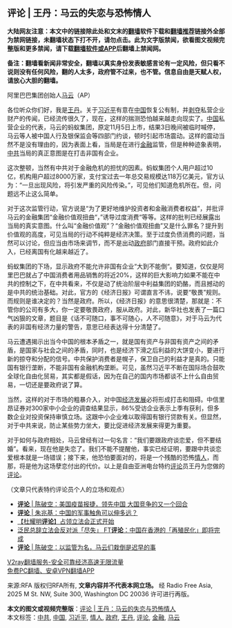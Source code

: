  <h2>评论 | 王丹：马云的失恋与恐怖情人</h2> <p class="notice"><b>大陆网友注意：本文中的链接除此处和文末的<a href="https://github.com/bannedbook/fanqiang" >翻墙</a>软件下载和<a href="https://github.com/killgcd/justmysocks/blob/master/README.md">翻墙推荐</a>链接外全部为禁网链接，未翻墙状态下打不开，请勿点击。此为文字版禁闻，欲看图文视频完整版和更多禁闻，请下载<a href="https://github.com/bannedbook/fanqiang">翻墙软件或APP</a>后翻墙上禁闻网。</p><p>备注：翻墙看新闻非常安全，翻墙以真实身份发表敏感言论有一定风险，但只看不说则没有任何风险，翻的人太多，政府管不过来，也不管。信息自由是天赋人权，请放心大胆的翻墙。</b></p>  <div class="entry"> <p>阿里巴巴集团创始人<a href="https://www.bannedbook.org/bnews/tag/%e9%a9%ac%e4%ba%91/" class="st_tag internal_tag" rel="tag" title="标签 马云 下的日志">马云</a>（AP）</p> <p>各位听众你们好，我是<a href="https://www.bannedbook.org/bnews/tag/%e7%8e%8b%e4%b8%b9/" class="st_tag internal_tag" rel="tag" title="标签 王丹 下的日志">王丹</a>。关于<a href="https://www.bannedbook.org/bnews/tag/%e4%b9%a0%e8%bf%91%e5%b9%b3/" class="st_tag internal_tag" rel="tag" title="标签 习近平 下的日志">习近平</a>有意在<span class='wp_keywordlink_affiliate'><a href="https://www.bannedbook.org/" title="中国" target="_blank">中国</a></span>恢复公有制，并<span class='wp_keywordlink'><a href="https://www.bannedbook.org/forum2/topic21.html" title="《剥夺》 黄建民 著" target="_blank">剥夺</a></span>私营企业财产的传闻，已经流传很久了，现在，这样的揣测恐怕越来越走向现实了。<a href="https://www.bannedbook.org/bnews/tag/%E4%B8%AD%E5%9B%BD/" class="st_tag internal_tag" rel="tag" title="标签 中国 下的日志">中国</a>私营企业的代表，马云的蚂蚁集团，原定11月5日上市，结果3日晚间被临时喊停，马云等人被中国人行及银保监会等四部门约谈，顿时引起市场震动。这样的震动当然不是没有理由的，因为表面上看，当局是在进行<a href="https://www.bannedbook.org/bnews/tag/%E9%87%91%E8%9E%8D/" class="st_tag internal_tag" rel="tag" title="标签 金融 下的日志">金融</a>监管，但是种种迹象表明，<a href="https://www.bannedbook.org/bnews/tag/%e4%b8%ad%e5%85%b1/" class="st_tag internal_tag" rel="tag" title="标签 中共 下的日志">中共</a>当局的真正意图是在打击非国有企业。</p>  <p>这次整顿，当然有中共对于金融危机的担忧的因素。蚂蚁集团个人用户超过10亿，机构用户超过8000万家，支付宝过去一年总交易规模达118万亿美元，官方认为：“一旦出现风险，将引发严重的风险传染。”，可见他们知道危机所在。但，问题远不止这么简单。</p> <p>对于这次监管行动，官方说是“为了更好地维护投资者和金融消费者权益”，并批评马云的金融集团“金融价值观扭曲“，”诱导过度消费“等等。这样的批判已经展露出当局的真实意图。什么叫“金融价值观”？“金融价值观扭曲”又是什么罪名？提升到价值观的高度，可见当局的行动不纯粹是经济决策。至于过度负债消费的问题，当然可以讨论，但应当由市场来调节，而不是出动<a href="https://www.bannedbook.org/bnews/tag/%e6%94%bf%e5%ba%9c/" class="st_tag internal_tag" rel="tag" title="标签 政府 下的日志">政府</a>部门直接干预。政府如此介入，已经离国有化越来越近了。</p>  <p>蚂蚁集团的下场，显示政府不能允许非国有企业“大到不能倒“。要知道，仅仅是阿里巴巴就占了中国消费者用品销售的将近20%，这样的巨大影响力如果不能在中共的控制之下，在中共看来，不仅是动了统治阶层中利益集团的奶酪，而且撼动的是中共的统治基础。对此，官方的《经济日报》可谓直言不讳，说要“敬畏”规则。而规则是谁决定的？当然是政府。所以，《经济日报》的意思很清楚，那就是：不管你的公司有多大，你一定要敬畏政府，服从政府。对此，新华社也发表了一篇口气凶狠的文章，题目是《话不可随口，事不可随心，人不可随意》，对于马云为代表的非国有经济力量的警告，意思已经表达得十分清楚了。</p> <p>马云遭遇揭示出当今中国的根本矛盾之一，就是国有资产与非国有资产之间的矛盾，是国家与社会之间的矛盾，同时，也是经济下滑之后利益的大饼变小，要进行新的掠夺和分配的信号。中共保护消费者是幌子，保卫自己的利益才是真的。只能国有银行垄断，不能非国有金融机构垄断。可见，虽然习近平不断在国际场合鼓吹全球化自由化贸易，其实都是假话，因为在自己的国内市场都谈不上什么自由贸易，一切还是要政府说了算。</p>  <p>当然，这样的对于市场的粗暴介入，对中国<span class='wp_keywordlink'><a href="https://www.bannedbook.org/forum2/topic869.html" title="宪政、法治和经济发展——走向市场经济的制度保障" target="_blank">经济发展</a></span>必将形成打击和阻碍。中信里昂证券对300家中小企业的调查结果显示，86%受访企业表示上季有获利，但多数企业对投资保持审慎立场。这跟中小企业难以取得国有银行贷款有关。但显然，对于中共来说，防止某些势力坐大，要比促进经济发展来得更为重要。</p> <p>对于如何与政府相处，马云曾经有过一句名言：“我们要跟政府谈恋爱，但不要结婚”。看来，现在他是失恋了。我们不能不提醒他，事实已经证明，要跟中共谈恋爱根本就是一场错误；接下来，他恐怕要面对的，将是一个残酷的恐怖<a href="https://www.bannedbook.org/bnews/tag/%E6%83%85%E4%BA%BA/" class="st_tag internal_tag" rel="tag" title="标签 情人 下的日志">情人</a>，而那，将是他为这场孽恋付出的代价。以上是自由亚洲电台特约<span class='wp_keywordlink_affiliate'><a href="https://www.bannedbook.org/bnews/comments/" title="新闻评论" target="_blank">评论</a></span>员王丹为您做的<a href="https://www.bannedbook.org/bnews/tag/%E8%AF%84%E8%AE%BA/" class="st_tag internal_tag" rel="tag" title="标签 评论 下的日志">评论</a>。</p>  <p>（文章只代表特约评论员个人的立场和观点）</p> <p></p> <ul class='op-related-articles' title='相关阅读'> <li><a href='https://www.bannedbook.org/bnews/comments/20201113/1430131.html' target='_blank'><b>评论</b> | 陈破空：美国疫苗报捷，领先中国 大国竞争的又一个回合</a></li> <li><a href='https://www.bannedbook.org/bnews/comments/20201113/1430130.html' target='_blank'><b>评论</b> | 朱兆基：中国的军事触角可以伸多远？</a></li> <li><a href='https://www.bannedbook.org/bnews/comments/20201112/1430040.html' target='_blank'>【杜耀明<b>评论</b>】占领立法会正式开始</a></li> <li><a href='https://www.bannedbook.org/bnews/headline/20201112/1429610.html' target='_blank'>泛民总辞立法会反对派「尽失」 FT<b>评论</b>：中国在香港的「再殖民化」即将完成</a></li> <li><a href='https://www.bannedbook.org/bnews/comments/20201112/1429609.html' target='_blank'><b>评论</b> | 陈破空：以监管为名，马云们栽倒是迟早的事</a></li> </ul> <p class="texttj"> <a href="https://www.bannedbook.org/forum23/topic22702.html" target="_blank">V2ray翻墙服务-安全可靠经济高速无限流量</a><br/> <a href="https://github.com/bannedbook/fanqiang/wiki/%E7%A6%81%E9%97%BB%E7%BD%91%E5%AE%89%E5%8D%93%E7%BF%BB%E5%A2%99%E6%96%B0%E9%97%BBAPP" target="_blank">免费PC翻墙、安卓VPN翻墙APP</a></p><p>来源:RFA  版权归RFA所有, <strong>文章内容并不代表本网立场。</strong>  经 Radio Free Asia, 2025 M St. NW, Suite 300, Washington DC 20036 许可进行再版。</p><a name='sharetosocial'></a>       <div><b>本文的图文或视频完整版</b>：<a href='https://www.bannedbook.org/bnews/comments/20201113/1430132.html'>评论 | 王丹：马云的失恋与恐怖情人</a></div>  </div><!--END ENTRY--> <div class="postfooter"> <div>本文标签：<a href="https://www.bannedbook.org/bnews/tag/%e4%b8%ad%e5%85%b1/" rel="tag">中共</a>, <a href="https://www.bannedbook.org/bnews/tag/%E4%B8%AD%E5%9B%BD/" rel="tag">中国</a>, <a href="https://www.bannedbook.org/bnews/tag/%e4%b9%a0%e8%bf%91%e5%b9%b3/" rel="tag">习近平</a>, <a href="https://www.bannedbook.org/bnews/tag/%E6%83%85%E4%BA%BA/" rel="tag">情人</a>, <a href="https://www.bannedbook.org/bnews/tag/%e6%94%bf%e5%ba%9c/" rel="tag">政府</a>, <a href="https://www.bannedbook.org/bnews/tag/%e7%8e%8b%e4%b8%b9/" rel="tag">王丹</a>, <a href="https://www.bannedbook.org/bnews/tag/%E8%AF%84%E8%AE%BA/" rel="tag">评论</a>, <a href="https://www.bannedbook.org/bnews/tag/%E9%87%91%E8%9E%8D/" rel="tag">金融</a>, <a href="https://www.bannedbook.org/bnews/tag/%e9%a9%ac%e4%ba%91/" rel="tag">马云</a></div>  </div><!--END POSTFOOTER--> 